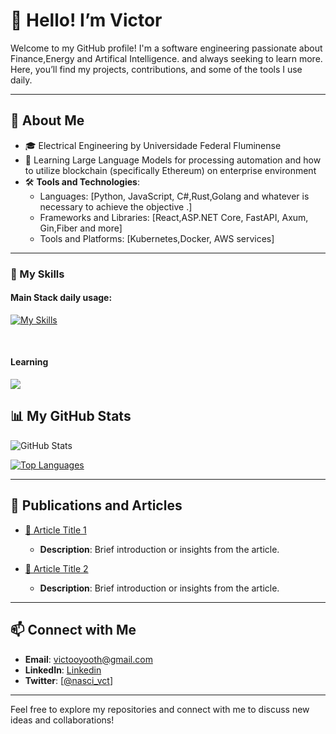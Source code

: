 # 👋 Hello! I’m Victor

Welcome to my GitHub profile! I'm a software engineering passionate about Finance,Energy and Artifical Intelligence. and always seeking to learn more. Here, you’ll find my projects, contributions, and some of the tools I use daily.

---

## 💼 About Me

- 🎓 Electrical Engineering by Universidade Federal Fluminense
- 🌱 Learning Large Language Models for processing automation and how to utilize blockchain (specifically Ethereum) on enterprise environment
- 🛠️ **Tools and Technologies**: 
  - Languages: [Python, JavaScript, C#,Rust,Golang and whatever is necessary to achieve the objective .]
  - Frameworks and Libraries: [React,ASP.NET Core, FastAPI, Axum, Gin,Fiber and more]
  - Tools and Platforms: [Kubernetes,Docker, AWS services]

---


### 🚀  My Skills
#### Main Stack daily usage:
[![My Skills](https://skillicons.dev/icons?i=dotnet,docker,rust,elasticsearch,fastapi,go,js,ts,aws,angular,react,kubernetes,azure,pytorch,rabbitmq,vscode,tailwind,npm,jest)](https://skillicons.dev)

<br/>

#### Learning
<p align="start">
  <a href="#">
    <img src="https://simpleskill.icons.workers.dev/svg?i=ethereum,langchain" />
  </a>
</p>

## 📊 My GitHub Stats

![GitHub Stats](https://github-readme-stats.vercel.app/api?username=vanascimento&show_icons=true&theme=radical)

[![Top Languages](https://github-readme-stats.vercel.app/api/top-langs/?username=yourusername&layout=compact&theme=radical)](https://github.com/vanascimento)

---

## 📝 Publications and Articles

- [📖 Article Title 1](link)
  - **Description**: Brief introduction or insights from the article.

- [📖 Article Title 2](link)
  - **Description**: Brief introduction or insights from the article.

---

## 📫 Connect with Me

- **Email**: [victooyooth@gmail.com](mailto:victooyooth@gmail.com)
- **LinkedIn**: [Linkedin](https://linkedin.com/in/nascimva)
- **Twitter**: [[@nasci_vct](https://twitter.com/nasci_vct)]

---

Feel free to explore my repositories and connect with me to discuss new ideas and collaborations!

